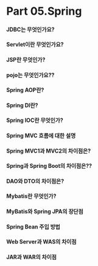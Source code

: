 # Part 05.Spring

#### JDBC는 무엇인가요?

#### Servlet이란 무엇인가요?

#### JSP란 무엇인가?

#### pojo는 무엇인가요??

#### Spring AOP란?

#### Spring DI란?

#### Spring IOC란 무엇인가?

#### Spring MVC 흐름에 대한 설명

#### Spring MVC1과 MVC2의 차이점은?

#### Spring과 Spring Boot의 차이점은??

#### DAO와 DTO의 차이점은?

#### Mybatis란 무엇인가?

#### MyBatis와 Spring JPA의 장단점

#### Spring Bean 주입 방법

#### Web Server과 WAS의 차이점

#### JAR과 WAR의 차이점
